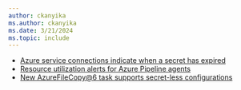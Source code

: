 ```yaml
---
author: ckanyika
ms.author: ckanyika
ms.date: 3/21/2024
ms.topic: include
---
```


- [Azure service connections indicate when a secret has expired](#azure-service-connections-indicate-when-a-secret-has-expired)
- [Resource utilization alerts for Azure Pipeline agents](#resource-utilization-alerts-for-azure-pipeline-agents)
- [New AzureFileCopy@6 task supports secret-less configurations](#new-azurefilecopy@6-task-supports-secret-less-configurations)